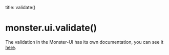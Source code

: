 title: validate()

# monster.ui.validate()
The validation in the Monster-UI has its own documentation, you can see it [here][validation].

[validation]: https://github.com/2600hz/monster-ui/blob/master/docs/validation.md
